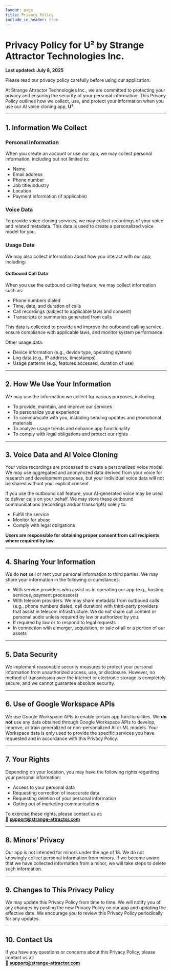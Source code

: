 ```yaml
---
layout: page
title: Privacy Policy
include_in_header: true
---
```


# Privacy Policy for U² by Strange Attractor Technologies Inc.

**Last updated: July 8, 2025**

Please read our privacy policy carefully before using our application.

At Strange Attractor Technologies Inc., we are committed to protecting your privacy and ensuring the security of your personal information. This Privacy Policy outlines how we collect, use, and protect your information when you use our AI voice cloning app, **U²**.

---

## 1. Information We Collect

### Personal Information
When you create an account or use our app, we may collect personal information, including but not limited to:

- Name  
- Email address  
- Phone number  
- Job title/Industry  
- Location  
- Payment information (if applicable)

### Voice Data
To provide voice cloning services, we may collect recordings of your voice and related metadata. This data is used to create a personalized voice model for you.

### Usage Data
We may also collect information about how you interact with our app, including:

#### Outbound Call Data
When you use the outbound calling feature, we may collect information such as:

- Phone numbers dialed  
- Time, date, and duration of calls  
- Call recordings (subject to applicable laws and consent)  
- Transcripts or summaries generated from calls  

This data is collected to provide and improve the outbound calling service, ensure compliance with applicable laws, and monitor system performance.

Other usage data:

- Device information (e.g., device type, operating system)  
- Log data (e.g., IP address, timestamps)  
- Usage patterns (e.g., features accessed, duration of use)

---

## 2. How We Use Your Information

We may use the information we collect for various purposes, including:

- To provide, maintain, and improve our services  
- To personalize your experience  
- To communicate with you, including sending updates and promotional materials  
- To analyze usage trends and enhance app functionality  
- To comply with legal obligations and protect our rights

---

## 3. Voice Data and AI Voice Cloning

Your voice recordings are processed to create a personalized voice model. We may use aggregated and anonymized data derived from your voice for research and development purposes, but your individual voice data will not be shared without your explicit consent.

If you use the outbound call feature, your AI-generated voice may be used to deliver calls on your behalf. We may store these outbound communications (recordings and/or transcripts) solely to:

- Fulfill the service  
- Monitor for abuse  
- Comply with legal obligations  

**Users are responsible for obtaining proper consent from call recipients where required by law.**

---

## 4. Sharing Your Information

We do **not** sell or rent your personal information to third parties. We may share your information in the following circumstances:

- With service providers who assist us in operating our app (e.g., hosting services, payment processors)  
- With telecom providers: We may share metadata from outbound calls (e.g., phone numbers dialed, call duration) with third-party providers that assist in telecom infrastructure. We do not share call content or personal audio unless required by law or authorized by you.  
- If required by law or to respond to legal requests  
- In connection with a merger, acquisition, or sale of all or a portion of our assets

---

## 5. Data Security

We implement reasonable security measures to protect your personal information from unauthorized access, use, or disclosure. However, no method of transmission over the internet or electronic storage is completely secure, and we cannot guarantee absolute security.

---

## 6. Use of Google Workspace APIs

We use Google Workspace APIs to enable certain app functionalities. We **do not** use any data obtained through Google Workspace APIs to develop, improve, or train generalized or non-personalized AI or ML models. Your Workspace data is only used to provide the specific services you have requested and in accordance with this Privacy Policy.

---

## 7. Your Rights

Depending on your location, you may have the following rights regarding your personal information:

- Access to your personal data  
- Requesting correction of inaccurate data  
- Requesting deletion of your personal information  
- Opting out of marketing communications  

To exercise these rights, please contact us at:  
📧 **support@strange-attractor.com**

---

## 8. Minors’ Privacy

Our app is not intended for minors under the age of 18. We do not knowingly collect personal information from minors. If we become aware that we have collected information from a minor, we will take steps to delete such information.

---

## 9. Changes to This Privacy Policy

We may update this Privacy Policy from time to time. We will notify you of any changes by posting the new Privacy Policy on our app and updating the effective date. We encourage you to review this Privacy Policy periodically for any updates.

---

## 10. Contact Us

If you have any questions or concerns about this Privacy Policy, please contact us at:  
📧 **support@strange-attractor.com**
